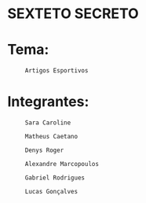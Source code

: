 
# SEXTETO SECRETO


# Tema: 
         Artigos Esportivos

# Integrantes:

         Sara Caroline

         Matheus Caetano

         Denys Roger

         Alexandre Marcopoulos
 
         Gabriel Rodrigues

         Lucas Gonçalves
